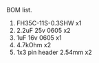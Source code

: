 BOM list. 
1. FH35C-11S-0.3SHW x1
2. 2.2uF 25v 0605 x2
3. 1uF 16v 0605 x1
4. 4.7kOhm x2 
5. 1x3 pin header 2.54mm x2 
